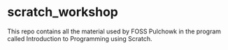 # scratch_workshop
This repo contains all the material used by FOSS Pulchowk in the program called Introduction to Programming using Scratch.
